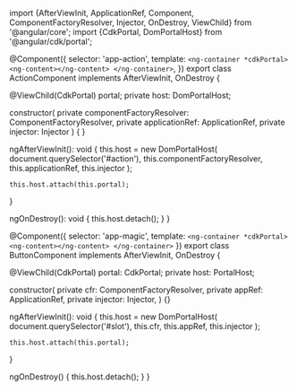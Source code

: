 import {AfterViewInit, ApplicationRef, Component, ComponentFactoryResolver, Injector, OnDestroy, ViewChild} from '@angular/core';
import {CdkPortal, DomPortalHost} from '@angular/cdk/portal';

@Component({
  selector: 'app-action',
  template: `
    <ng-container *cdkPortal>
      <ng-content></ng-content>
    </ng-container>
  `,
})
export class ActionComponent implements AfterViewInit, OnDestroy {

  @ViewChild(CdkPortal) portal;
  private host: DomPortalHost;

  constructor(
      private componentFactoryResolver: ComponentFactoryResolver,
      private applicationRef: ApplicationRef,
      private injector: Injector
  ) {
  }

  ngAfterViewInit(): void {
    this.host = new DomPortalHost(
        document.querySelector('#action'),
        this.componentFactoryResolver,
        this.applicationRef,
        this.injector
    );

    this.host.attach(this.portal);
  }

  ngOnDestroy(): void {
    this.host.detach();
  }
}





@Component({
  selector: 'app-magic',
  template: `
    <ng-container *cdkPortal>
      <ng-content></ng-content>
    </ng-container>
  `
})
export class ButtonComponent implements AfterViewInit, OnDestroy {

  @ViewChild(CdkPortal) portal: CdkPortal;
  private host: PortalHost;

  constructor(
      private cfr: ComponentFactoryResolver,
      private appRef: ApplicationRef,
      private injector: Injector,
  ) {}

  ngAfterViewInit(): void {
    this.host = new DomPortalHost(
        document.querySelector('#slot'),
        this.cfr,
        this.appRef,
        this.injector
    );

    this.host.attach(this.portal);
  }

  ngOnDestroy() {
    this.host.detach();
  }
}